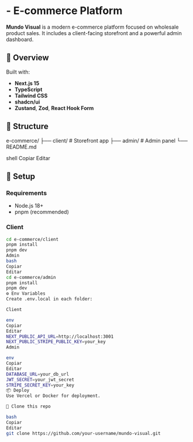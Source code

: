 # - E-commerce Platform

**Mundo Visual** is a modern e-commerce platform focused on wholesale product sales. It includes a client-facing storefront and a powerful admin dashboard.

## 🧾 Overview

Built with:

- **Next.js 15**
- **TypeScript**
- **Tailwind CSS**
- **shadcn/ui**
- **Zustand**, **Zod**, **React Hook Form**

## 📂 Structure

e-commerce/
├── client/ # Storefront app
├── admin/ # Admin panel
└── README.md

shell
Copiar
Editar

## 🚀 Setup

### Requirements
- Node.js 18+
- pnpm (recommended)

### Client

```bash
cd e-commerce/client
pnpm install
pnpm dev
Admin
bash
Copiar
Editar
cd e-commerce/admin
pnpm install
pnpm dev
⚙️ Env Variables
Create .env.local in each folder:

Client

env
Copiar
Editar
NEXT_PUBLIC_API_URL=http://localhost:3001
NEXT_PUBLIC_STRIPE_PUBLIC_KEY=your_key
Admin

env
Copiar
Editar
DATABASE_URL=your_db_url
JWT_SECRET=your_jwt_secret
STRIPE_SECRET_KEY=your_key
📦 Deploy
Use Vercel or Docker for deployment.

🔗 Clone this repo

bash
Copiar
Editar
git clone https://github.com/your-username/mundo-visual.git